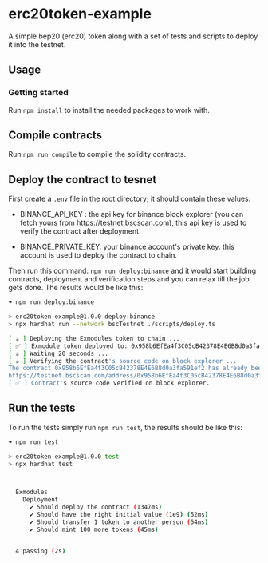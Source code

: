 # erc20token-example
A simple bep20 (erc20) token along with a set of tests and scripts to deploy it into the testnet.

## Usage

### Getting started

Run `npm install` to install the needed packages to work with.

## Compile contracts

Run `npm run compile` to compile the solidity contracts.

## Deploy the contract to tesnet

First create a `.env` file in the root directory; it should contain these values:

  - BINANCE_API_KEY : the api key for binance block explorer (you can fetch yours from https://testnet.bscscan.com), this api key is used to verify the contract after deployment
  
  - BINANCE_PRIVATE_KEY: your binance account's private key. this account is used to deploy the contract to chain.

Then run this command: `npm run deploy:binance` and it would start building contracts, deployment and verification steps and you can relax till the job gets done. The results would be like this:

```bash
➜ npm run deploy:binance

> erc20token-example@1.0.0 deploy:binance
> npx hardhat run --network bscTestnet ./scripts/deploy.ts

[ ☕️ ] Deploying the Exmodules token to chain ...
[ ✅ ] Exmodule token deployed to: 0x958b6EfEa4f3C05cB42378E4E6B8d0a3fa591ef2 with initial supply: 1000000000
[ ☕️ ] Waiting 20 seconds ...
[ ☕️ ] Verifying the contract's source code on block explorer ...
The contract 0x958b6EfEa4f3C05cB42378E4E6B8d0a3fa591ef2 has already been verified.
https://testnet.bscscan.com/address/0x958b6EfEa4f3C05cB42378E4E6B8d0a3fa591ef2#code
[ ✅ ] Contract's source code verified on block explorer.
```

## Run the tests

To run the tests simply run `npm run test`, the results should be like this:

```bash
➜ npm run test

> erc20token-example@1.0.0 test
> npx hardhat test



  Exmodules
    Deployment
      ✔ Should deploy the contract (1347ms)
      ✔ Should have the right initial value (1e9) (52ms)
      ✔ Should transfer 1 token to another person (54ms)
      ✔ Should mint 100 more tokens (45ms)


  4 passing (2s)
```
